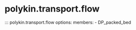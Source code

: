 # polykin.transport.flow

::: polykin.transport.flow
    options:
        members:
            - DP_packed_bed
